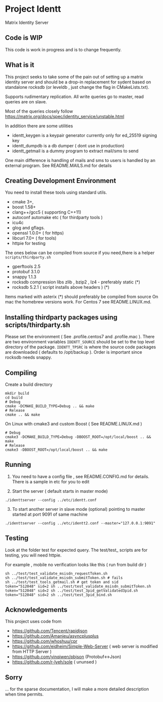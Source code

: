 # Project Identt

Matrix Identity Server

## Code is WIP

This code is work in progress and is to change frequently.

## What is it

This project seeks to take some of the pain out of setting up a matrix identity server
and should be a drop-in replacement for sydent based on standalone rocksdb
(or leveldb , just change the flag in CMakeLists.txt). 

Supports rudimentary replication. All write queries go to master, read queries are on slave.

Most of the queries closely follow https://matrix.org/docs/spec/identity_service/unstable.html

In addition there are some utilities

- identt_keygen is a keypair generator currently only for ed_25519 signing key
- identt_dumpdb is a db dumper ( dont use in production)
- identt_getmail is a dummy program to extract mail/sms to send 

One main difference is handling of mails and sms to users is handled by an external program. 
See README.MAILS.md for details

## Creating Development Environment

You need to install these tools using standard utils.
- cmake 3+,
- boost 1.58+
- clang++/gcc5 ( supporting C++11)
- autoconf automake etc ( for thirdparty tools )
- icu4c
- glog and gflags.
- openssl 1.0.0+ ( for https)
- libcurl 7.0+ ( for tools)
- httpie for testing

The ones below can be compiled from source if you need,there is a helper `scripts/thirdparty.sh`
- gperftools 2.5
- protobuf 3.1.0
- snappy 1.1.3
- rocksdb compression libs zlib , bzip2 , lz4 - preferably static (*)
- rocksdb 5.2.1  ( script installs above headers ) (*)

Items marked with asterix (*) should preferably be compiled from source
On mac the homebrew versions work. For Centos 7 see README.LINUX.md.

## Installing thirdparty packages using scripts/thirdparty.sh

Please set the environment ( See .profile.centos7 and .profile.mac ). There are two environment variables
`IDENTT_SOURCE` should be set to the top level directory of the package. 
`IDENTT_TPSRC` is where the source code packages are downloaded ( defaults to /opt/backup ).
Order is important since rocksdb needs snappy.

## Compiling

Create a build directory

```
mkdir build
cd build
# Debug
cmake -DCMAKE_BUILD_TYPE=Debug .. && make
# Release
cmake .. && make
```

On Linux with cmake3 and custom Boost ( See README.LINUX.md )

```
# Debug
cmake3 -DCMAKE_BUILD_TYPE=Debug -DBOOST_ROOT=/opt/local/boost .. && make
# Release
cmake3 -DBOOST_ROOT=/opt/local/boost .. && make
```

## Running

1. You need to have a config file , see README.CONFIG.md for details. There is a sample in etc for you to edit

2. Start the server ( default starts in master mode)


```
./identtserver --config ../etc/identt.conf
```

3. To start another server in slave mode (optional) pointing to master started at port 9091 of same machine

```
./identtserver --config ../etc/identt2.conf --master="127.0.0.1:9091"
```

## Testing

Look at the folder test for expected query.
The test/test_ scripts are for testing, you will need httpie.

For example , mobile no verification looks like this ( run from build dir )

```
sh ../test/test_validate_msisdn_requestToken.sh 
sh ../test/test_validate_msisdn_submitToken.sh # fails
sh ../test/test_tools_getmail.sh # get token and sid
token="512048" sid=2 sh ../test/test_validate_msisdn_submitToken.sh
token="512048" sid=2 sh ../test/test_3pid_getValidated3pid.sh 
token="512048" sid=2 sh ../test/test_3pid_bind.sh 
```

## Acknowledgements

This project uses code from

- https://github.com/Tencent/rapidjson
- https://github.com/Amanieu/asyncplusplus
- https://github.com/whoshuu/cpr
- https://github.com/eidheim/Simple-Web-Server ( web server is modified from HTTP Server )
- https://github.com/yinqiwen/pbjson (Protobuf<->Json)
- https://github.com/r-lyeh/sole ( ununsed )

## Sorry

... for the sparse documentation, I will make a more detailed description when time permits.
